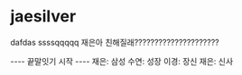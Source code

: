 # jaesilver
dafdas
ssssqqqqq
재은아 친해질래?????????????????????


---- 끝말잇기 시작 ----
재은: 삼성
수연: 성장
이경: 장신
재은: 신사